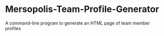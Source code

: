 # Mersopolis-Team-Profile-Generator
A command-line program to generate an HTML page of team member profiles
